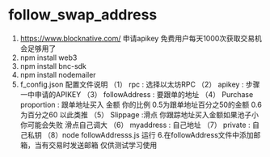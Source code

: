 # follow_swap_address

1. https://www.blocknative.com/ 申请apikey 免费用户每天1000次获取交易机会足够用了
2. npm install web3
3. npm install bnc-sdk
4. npm install nodemailer
5. f_config.json 配置文件说明
 （1） rpc : 选择以太坊RPC 
 （2） apikey : 步骤一中申请的APIKEY
 （3） followAddress : 要跟单的地址
 （4） Purchase proportion : 跟单地址买入 金额 你的比例 0.5为跟单地址百分之50的金额 0.6为百分之60 以此类推
 （5） Slippage :滑点 你跟踪地址买入金额如果池子小 你可能会失败 滑点自己调大
 （6） myaddress : 自己地址
 （7） private : 自己私钥
 （8）node followAddresss.js 运行
 6.在followAddress文件中添加邮箱，当有交易时发送邮箱
 仅供测试学习使用 
 
  
